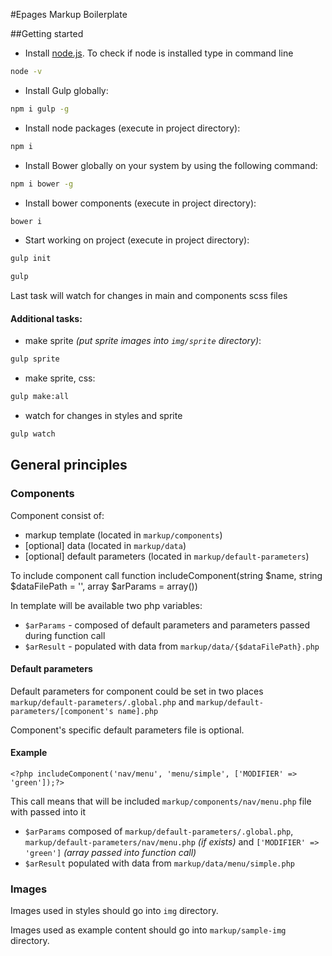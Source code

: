 #Epages Markup Boilerplate

##Getting started

* Install [node.js](https://nodejs.org/).
    To check if node is installed type in command line
```bash
node -v
```
* Install Gulp globally:
```bash
npm i gulp -g
```
* Install node packages (execute in project directory):
```bash
npm i
```
* Install Bower globally on your system by using the following command:
```bash
npm i bower -g
```
* Install bower components (execute in project directory):
```bash
bower i
```
* Start working on project (execute in project directory):
```bash
gulp init
```
```bash
gulp
```
Last task will watch for changes in main and components scss files

#### Additional tasks:

- make sprite _(put sprite images into `img/sprite` directory)_:
```bash
gulp sprite
```
- make sprite, css:
```bash
gulp make:all
```
- watch for changes in styles and sprite
```bash
gulp watch
```

## General principles

### Components

Component consist of:
* markup template (located in `markup/components`)
* [optional] data (located in `markup/data`)
* [optional] default parameters (located in `markup/default-parameters`)

To include component call function includeComponent(string $name, string $dataFilePath = '', array $arParams = array())

In template will be available two php variables:
* `$arParams` - composed of default parameters and parameters passed during function call
* `$arResult` - populated with data from `markup/data/{$dataFilePath}.php`

#### Default parameters

Default parameters for component could be set in two places `markup/default-parameters/.global.php`
 and `markup/default-parameters/[component's name].php`

Component's specific default parameters file is optional.
 
#### Example

`<?php includeComponent('nav/menu', 'menu/simple', ['MODIFIER' => 'green']);?>`

This call means that will be included `markup/components/nav/menu.php` file
with passed into it
* `$arParams` composed of `markup/default-parameters/.global.php`,
`markup/default-parameters/nav/menu.php` _(if exists)_ and `['MODIFIER' => 'green']` _(array passed into function call)_
* `$arResult` populated with data from `markup/data/menu/simple.php`

### Images

Images used in styles should go into `img` directory.

Images used as example content should go into `markup/sample-img` directory.


